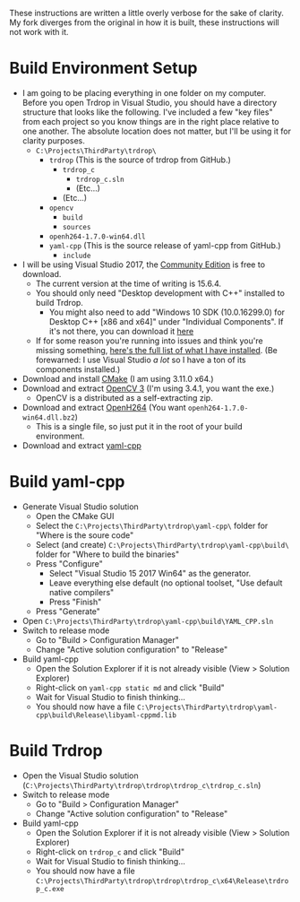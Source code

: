 These instructions are written a little overly verbose for the sake of clarity. My fork diverges from the original in how it is built, these instructions will not work with it.

# Build Environment Setup

* I am going to be placing everything in one folder on my computer. Before you open Trdrop in Visual Studio, you should have a directory structure that looks like the following. I've included a few "key files" from each project so you know things are in the right place relative to one another. The absolute location does not matter, but I'll be using it for clarity purposes.
  * `C:\Projects\ThirdParty\trdrop\`
    * `trdrop` (This is the source of trdrop from GitHub.)
      * `trdrop_c`
        * `trdrop_c.sln`
        * (Etc...)
      * (Etc...)
    * `opencv`
      * `build`
      * `sources`
    * `openh264-1.7.0-win64.dll`  
    * `yaml-cpp` (This is the source release of yaml-cpp from GitHub.)
      * `include`
* I will be using Visual Studio 2017, the [Community Edition](https://www.visualstudio.com/downloads/) is free to download.
  * The current version at the time of writing is 15.6.4.
  * You should only need "Desktop development with C++" installed to build Trdrop.
    * You might also need to add "Windows 10 SDK (10.0.16299.0) for Desktop C++ [x86 and x64]" under "Individual Components". If it's not there, you can download it [here](https://developer.microsoft.com/en-us/windows/downloads/windows-10-sdk)
  * If for some reason you're running into issues and think you're missing something, [here's the full list of what I have installed](https://i.imgur.com/xhfAIJR.png). (Be forewarned: I use Visual Studio *a lot* so I have a ton of its components installed.)
* Download and install [CMake](https://cmake.org/download/) (I am using 3.11.0 x64.)
* Download and extract [OpenCV 3](https://github.com/opencv/opencv/releases/tag/3.4.1) (I'm using 3.4.1, you want the exe.)
  * OpenCV is a distributed as a self-extracting zip.
* Download and extract [OpenH264](https://github.com/cisco/openh264/releases/tag/v1.7.0) (You want `openh264-1.7.0-win64.dll.bz2`)
  * This is a single file, so just put it in the root of your build environment.
* Download and extract [yaml-cpp](https://github.com/jbeder/yaml-cpp/releases/tag/yaml-cpp-0.6.2)

# Build yaml-cpp

* Generate Visual Studio solution
  * Open the CMake GUI
  * Select the `C:\Projects\ThirdParty\trdrop\yaml-cpp\` folder for "Where is the soure code"
  * Select (and create) `C:\Projects\ThirdParty\trdrop\yaml-cpp\build\` folder for "Where to build the binaries"
  * Press "Configure"
    * Select "Visual Studio 15 2017 Win64" as the generator.
    * Leave everything else default (no optional toolset, "Use default native compilers"
    * Press "Finish"
  * Press "Generate"
* Open `C:\Projects\ThirdParty\trdrop\yaml-cpp\build\YAML_CPP.sln`
* Switch to release mode
  * Go to "Build > Configuration Manager"
  * Change "Active solution configuration" to "Release"
* Build yaml-cpp
  * Open the Solution Explorer if it is not already visible (View > Solution Explorer)
  * Right-click on `yaml-cpp static md` and click "Build"
  * Wait for Visual Studio to finish thinking...
  * You should now have a file `C:\Projects\ThirdParty\trdrop\yaml-cpp\build\Release\libyaml-cppmd.lib`

# Build Trdrop

* Open the Visual Studio solution (`C:\Projects\ThirdParty\trdrop\trdrop\trdrop_c\trdrop_c.sln`)
* Switch to release mode
  * Go to "Build > Configuration Manager"
  * Change "Active solution configuration" to "Release"
* Build yaml-cpp
  * Open the Solution Explorer if it is not already visible (View > Solution Explorer)
  * Right-click on `trdrop_c` and click "Build"
  * Wait for Visual Studio to finish thinking...
  * You should now have a file `C:\Projects\ThirdParty\trdrop\trdrop\trdrop_c\x64\Release\trdrop_c.exe`
